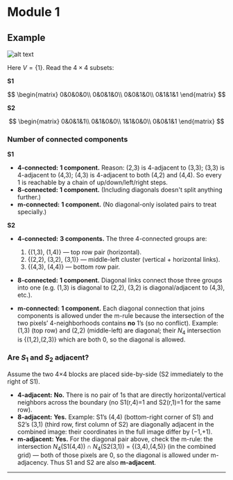 # Module 1

## Example

![alt text](image.png)

Here $V=\{1\}$. Read the $4\times4$ subsets:

**S1**

$$
\begin{matrix}
0&0&0&0\\
0&0&1&0\\
0&0&1&0\\
0&1&1&1
\end{matrix}
$$

**S2**

$$
\begin{matrix}
0&0&1&1\\
0&1&0&0\\
1&1&0&0\\
0&0&1&1
\end{matrix}
$$

### Number of connected components

**S1**

* **4-connected:** **1 component.**
  Reason: (2,3) is 4-adjacent to (3,3); (3,3) is 4-adjacent to (4,3); (4,3) is 4-adjacent to both (4,2) and (4,4). So every 1 is reachable by a chain of up/down/left/right steps.
* **8-connected:** **1 component.** (Including diagonals doesn't split anything further.)
* **m-connected:** **1 component.** (No diagonal-only isolated pairs to treat specially.)

**S2**

* **4-connected:** **3 components.**
  The three 4-connected groups are:

  1. {(1,3), (1,4)} — top row pair (horizontal).
  2. {(2,2), (3,2), (3,1)} — middle-left cluster (vertical + horizontal links).
  3. {(4,3), (4,4)} — bottom row pair.
* **8-connected:** **1 component.**
  Diagonal links connect those three groups into one (e.g. (1,3) is diagonal to (2,2), (3,2) is diagonal/adjacent to (4,3), etc.).
* **m-connected:** **1 component.**
  Each diagonal connection that joins components is allowed under the m-rule because the intersection of the two pixels’ 4-neighborhoods contains **no** 1’s (so no conflict). Example: (1,3) (top row) and (2,2) (middle-left) are diagonal; their $N_4$ intersection is {(1,2),(2,3)} which are both 0, so the diagonal is allowed.

### Are $S_1$ and $S_2$ adjacent?

Assume the two 4×4 blocks are placed side-by-side (S2 immediately to the right of S1).

* **4-adjacent:** **No.**
  There is no pair of 1s that are directly horizontal/vertical neighbors across the boundary (no S1(r,4)=1 and S2(r,1)=1 for the same row).
* **8-adjacent:** **Yes.**
  Example: S1’s (4,4) (bottom-right corner of S1) and S2’s (3,1) (third row, first column of S2) are diagonally adjacent in the combined image: their coordinates in the full image differ by (−1,+1).
* **m-adjacent:** **Yes.**
  For the diagonal pair above, check the m-rule: the intersection $N_4(\text{S1(4,4)})\cap N_4(\text{S2(3,1)})$ = {(3,4),(4,5)} (in the combined grid) — both of those pixels are 0, so the diagonal is allowed under m-adjacency. Thus S1 and S2 are also **m-adjacent**.
  
---
